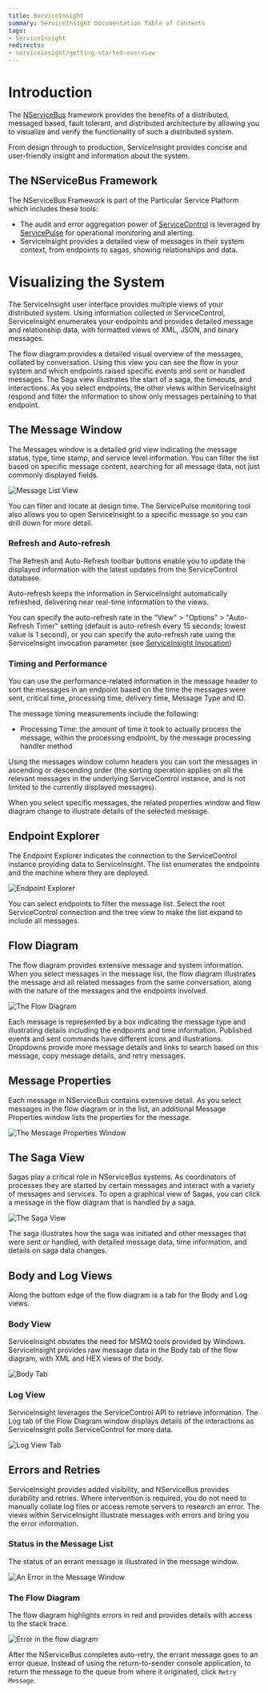 ```yaml
---
title: ServiceInsight
summary: ServiceInsight Documentation Table of Contents
tags:
- ServiceInsight
redirects:
- serviceinsight/getting-started-overview
---
```


# Introduction

The [NServiceBus](/nservicebus/architecture/) framework provides the benefits of a distributed, messaged based, fault tolerant, and distributed architecture by allowing you to visualize and verify the functionality of such a distributed system. 

From design through to production, ServiceInsight provides concise and user-friendly insight and information about the system.


## The NServiceBus Framework

The NServiceBus Framework is part of the Particular Service Platform which includes these tools:

* The audit and error aggregation power of [ServiceControl](../servicecontrol) is leveraged by [ServicePulse](../servicepulse) for operational monitoring and alerting.
* ServiceInsight provides a detailed view of messages in their system context, from endpoints to sagas, showing relationships and data. 


# Visualizing the System

The ServiceInsight user interface provides multiple views of your distributed system. Using information collected in ServiceControl, ServiceInsight enumerates your endpoints and provides detailed message and relationship data, with formatted views of XML, JSON, and binary messages.

The flow diagram provides a detailed visual overview of the messages, collated by conversation. Using this view you can see the flow in your system and which endpoints raised specific events and sent or handled messages. The Saga view illustrates the start of a saga, the timeouts, and interactions.
As you select endpoints, the other views within ServiceInsight respond and filter the information to show only messages pertaining to that endpoint.


## The Message Window

The Messages window is a detailed grid view indicating the message status, type, time stamp, and service level information. You can filter the list based on specific message content, searching for all message data, not just commonly displayed fields.

![Message List View](images/overview-messagedetailwindow.png)

You can filter and locate at design time. The ServicePulse monitoring tool also allows you to open ServiceInsight to a specific message so you can drill down for more detail.


### Refresh and Auto-refresh

The Refresh and Auto-Refresh toolbar buttons enable you to update the displayed information with the latest updates from the ServiceControl database.

Auto-refresh keeps the information in ServiceInsight automatically refreshed, delivering near real-time information to the views.

You can specify the auto-refresh rate in the "View" > "Options" > "Auto-Refresh Timer" setting (default is auto-refresh every 15 seconds; lowest value is 1 second), or you can specify the auto-refresh rate using the ServiceInsight invocation parameter (see [ServiceInsight Invocation](application-invocation.md))


### Timing and Performance

You can use the performance-related information in the message header to sort the messages in an endpoint based on the time the messages were sent, critical time, processing time, delivery time, Message Type and ID.

The message timing measurements include the following:

- Processing Time: the amount of time it took to actually process the message, within the processing endpoint, by the message processing handler method

Using the messages window column headers you can sort the messages in ascending or descending order (the sorting operation applies on all the relevant messages in the underlying ServiceControl instance, and is not limited to the currently displayed messages).


When you select specific messages, the related properties window and flow diagram change to illustrate details of the selected message.


## Endpoint Explorer

The Endpoint Explorer indicates the connection to the ServiceControl instance providing data to ServiceInsight. The list enumerates the endpoints and the machine where they are deployed. 

![Endpoint Explorer](images/overview-endpointexplore-machinename.png)

You can select endpoints to filter the message list. Select the root ServiceControl connection and the tree view to make the list expand to include all messages.


## Flow Diagram

The flow diagram provides extensive message and system information. When you select messages in the message list, the flow diagram illustrates the message and all related messages from the same conversation, along with the nature of the messages and the endpoints involved.

![The Flow Diagram](images/overview-flowdiagram-wpopup.png)

Each message is represented by a box indicating the message type and illustrating details including the endpoints and time information. Published events and sent commands have different icons and illustrations. Dropdowns provide more message details and links to search based on this message, copy message details, and retry messages.


## Message Properties

Each message in NServiceBus contains extensive detail. As you select messages in the flow diagram or in the list, an additional Message Properties window lists the properties for the message.

![The Message Properties Window](images/overview-messageproperties.png)


## The Saga View

Sagas play a critical role in NServiceBus systems. As coordinators of processes they are started by certain messages and interact with a variety of messages and services. To open a graphical view of Sagas, you can click a message in the flow diagram that is handled by a saga. 

![The Saga View](images/overview-sagaview.png)

The saga illustrates how the saga was initiated and other messages that were sent or handled, with detailed message data, time information, and details on saga data changes.


## Body and Log Views

Along the bottom edge of the flow diagram is a tab for the Body and Log views.


### Body View

ServiceInsight obviates the need for MSMQ tools provided by Windows. ServiceInsight provides raw message data in the Body tab of the flow diagram, with XML and HEX views of the body.

![Body Tab ](images/overview-bodyview.png)


### Log View

ServiceInsight leverages the ServiceControl API to retrieve information. The Log tab of the Flow Diagram window displays details of the interactions as ServiceInsight polls ServiceControl for more data.

![Log View Tab](images/overview-logview.png)


## Errors and Retries

ServiceInsight provides added visibility, and NServiceBus provides durability and retries. Where intervention is required, you do not need to manually collate log files or access remote servers to research an error. The views within ServiceInsight illustrate messages with errors and bring you the error information.


### Status in the Message List

The status of an errant message is illustrated in the message window.

![An Error in the Message Window](images/overview-messagewindowerror.png)


### The Flow Diagram

The flow diagram highlights errors in red and provides details with access to the stack trace.

![Error in the flow diagram](images/overview-flowdiagramwitherror.png)

After the NServiceBus completes auto-retry, the errant message goes to an error queue. Instead of using the return-to-sender console application, to return the message to the queue from where it originated, click `Retry Message`.